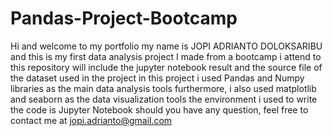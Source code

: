 # Pandas-Project-Bootcamp
Hi and welcome to my portfolio
my name is JOPI ADRIANTO DOLOKSARIBU and this is my first data analysis project I made from a bootcamp i attend to
this repository will include the jupyter notebook result and the source file of the dataset used in the project
in this project i used Pandas and Numpy libraries as the main data analysis tools 
furthermore, i also used matplotlib and seaborn as the data visualization tools 
the environment i used to write the code is Jupyter Notebook
should you have any question, feel free to contact me at [jopi.adrianto@gmail.com](mailto:jopi.adrianto@gmail.com)
